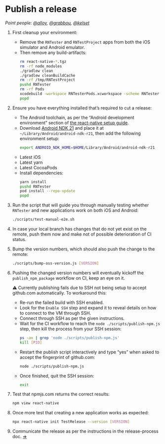 # Publish a release

_Point people: [@alloy](https://github.com/alloy), [@grabbou](https://github.com/grabbou), [@kelset](https://github.com/kelset)_

1. First cleanup your environment:

   - Remove the `RNTester` and `RNTestProject` apps from both the iOS simulator and Android emulator.
   - Then remove any build-artifacts:
     ```bash
     rm react-native-*.tgz
     rm -rf node_modules
     ./gradlew clean
     ./gradlew cleanBuildCache
     rm -rf /tmp/RNTestProject
     pushd RNTester
     rm -rf Pods
     xcodebuild -workspace RNTesterPods.xcworkspace -scheme RNTester clean
     popd
     ```

1. Ensure you have everything installed that’s required to cut a release:

   - The Android toolchain, as per the “Android development environment” section of [the react-native setup guide](https://reactnative.dev/docs/getting-started).
   - Download [Android NDK 21](https://developer.android.com/ndk/downloads) and place it at `~/Library/Android/android-ndk-r21`, then add the following environment setup:
     ```bash
     export ANDROID_NDK_HOME=$HOME/Library/Android/android-ndk-r21
     ```
   - Latest iOS
   - Latest yarn
   - Latest CocoaPods
   - Install dependencies:
     ```bash
     yarn install
     pushd RNTester
     pod install --repo-update
     popd
     ```

1. Run the script that will guide you through manually testing whether `RNTester` and new applications work on both iOS and Android:

   ```bash
   ./scripts/test-manual-e2e.sh
   ```

1. In case your local branch has changes that do not yet exist on the remote, push them now and make not of possible deterioration of CI status.

1. Bump the version numbers, which should also push the change to the remote:

   ```bash
   ./scripts/bump-oss-version.js [VERSION]
   ```

1. Pushing the changed version numbers will eventually kickoff the `publish_npm_package` workflow on CI, keep an eye on it.

   ⚠️ Currently publishing fails due to SSH not being setup to accept github.com automatically. To workaround this:

   - Re-run the failed build with SSH enabled.
   - Look for the `Enable SSH` step and expand it to reveal details on how to connect to the VM through SSH.
   - Connect through SSH as per the given instructions.
   - Wait for the CI workflow to reach the `node ./scripts/publish-npm.js` step, then kill the process from your SSH session:
     ```bash
     ps -ax | grep 'node ./scripts/publish-npm.js'
     kill [PID]
     ```
   - Restart the publish script interactively and type “yes” when asked to accept the fingerprint of github.com:
     ```bash
     node ./scripts/publish-npm.js
     ```
   - Once finished, quit the SSH session:
     ```bash
     exit
     ```

1. Test that npmjs.com returns the correct results:

   ```bash
   npm view react-native
   ```

1. Once more test that creating a new application works as expected:

   ```bash
   npx react-native init TestRelease --version [VERSION]
   ```

1. Communicate the release as per the instructions in the release-process doc. [⇒](./release-process.md)
